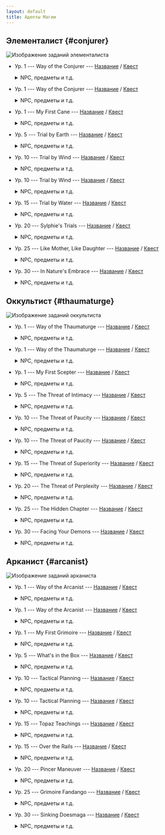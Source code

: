 ```yaml
---
layout: default
title: Адепты Магии
---
```


## Элементалист {#conjurer}

![Изображение заданий элементалиста](https://img.finalfantasyxiv.com/lds/pc/global/images/itemicon/e7/e7ada40313a99bd2680cb75423308ed4057cbf11.png)

* Ур. 1 --- Way of the Conjurer --- [Название](https://host6450.hnt.ru/translate/ffxiv-translation/completejournal/ru/?checksum=b499f3fe35f792e3) / [Квест](https://host6450.hnt.ru/projects/ffxiv-translation/quest-000-clscnj000_00022/)
  <details>
    <summary>NPC, предметы и т.д.
    </summary>

    NPC: [Маделль](https://host6450.hnt.ru/translate/ffxiv-translation/enpcresident/ru/?checksum=d5d447a058068a29), [Э-Суми-Ян](https://host6450.hnt.ru/translate/ffxiv-translation/enpcresident/ru/?checksum=6e744b16d9cbfc)
    <br>
    Вражеские NPC: [Земляная белка](https://host6450.hnt.ru/translate/ffxiv-translation/bnpcname/ru/?checksum=3d0e22173938ea89), [Маленькая божья коровка](https://host6450.hnt.ru/translate/ffxiv-translation/bnpcname/ru/?checksum=afa51a1b6d548e38), [Лесная грибница](https://host6450.hnt.ru/translate/ffxiv-translation/bnpcname/ru/?checksum=756b5593dcff2a2b)
  </details>
* Ур. 1 --- Way of the Conjurer --- [Название](https://host6450.hnt.ru/translate/ffxiv-translation/completejournal/ru/?checksum=4ce37ce1f6c72356) / [Квест](https://host6450.hnt.ru/projects/ffxiv-translation/quest-001-clscnj998_00133/)
  <details>
    <summary>NPC, предметы и т.д.
    </summary>

    NPC: [Маделль](https://host6450.hnt.ru/translate/ffxiv-translation/enpcresident/ru/?checksum=d5d447a058068a29), [Э-Суми-Ян](https://host6450.hnt.ru/translate/ffxiv-translation/enpcresident/ru/?checksum=6e744b16d9cbfc)
  </details>
* Ур. 1 --- My First Cane --- [Название](https://host6450.hnt.ru/translate/ffxiv-translation/completejournal/ru/?checksum=863132149556e063) / [Квест](https://host6450.hnt.ru/projects/ffxiv-translation/quest-002-clscnj100_00211/)
  <details>
    <summary>NPC, предметы и т.д.
    </summary>

    NPC: [Э-Суми-Ян](https://host6450.hnt.ru/translate/ffxiv-translation/enpcresident/ru/?checksum=6e744b16d9cbfc)
    <br>
    Вражеские NPC: [Земляная белка](https://host6450.hnt.ru/translate/ffxiv-translation/bnpcname/ru/?checksum=3d0e22173938ea89), [Маленькая божья коровка](https://host6450.hnt.ru/translate/ffxiv-translation/bnpcname/ru/?checksum=afa51a1b6d548e38), [Лесная грибница](https://host6450.hnt.ru/translate/ffxiv-translation/bnpcname/ru/?checksum=756b5593dcff2a2b)
  </details>
* Ур. 5 --- Trial by Earth --- [Название](https://host6450.hnt.ru/translate/ffxiv-translation/completejournal/ru/?checksum=1c9d4134a359683d) / [Квест](https://host6450.hnt.ru/projects/ffxiv-translation/quest-000-clscnj001_00048/)
  <details>
    <summary>NPC, предметы и т.д.
    </summary>

    NPC: [Э-Суми-Ян](https://host6450.hnt.ru/translate/ffxiv-translation/enpcresident/ru/?checksum=6e744b16d9cbfc), [Nolanel](https://host6450.hnt.ru/translate/ffxiv-translation/enpcresident/ru/?checksum=2ecafd2e3eefd034)
    <br>
    Вражеские NPC: (без названия)
    <br>
    Надписи на земле: [corrupted soil](https://host6450.hnt.ru/translate/ffxiv-translation/eobjname/ru/?checksum=c688469eb9722e46)
  </details>
* Ур. 10 --- Trial by Wind --- [Название](https://host6450.hnt.ru/translate/ffxiv-translation/completejournal/ru/?checksum=a0d35ac2a2cbd4c2) / [Квест](https://host6450.hnt.ru/projects/ffxiv-translation/quest-000-clscnj002_00091/)
  <details>
    <summary>NPC, предметы и т.д.
    </summary>

    NPC: [Э-Суми-Ян](https://host6450.hnt.ru/translate/ffxiv-translation/enpcresident/ru/?checksum=6e744b16d9cbfc), [Wulfiue](https://host6450.hnt.ru/translate/ffxiv-translation/enpcresident/ru/?checksum=b4087f5749474a0d)
    <br>
    Вражеские NPC: (без названия)
    <br>
    Надписи на земле: [Цель](https://host6450.hnt.ru/translate/ffxiv-translation/eobjname/ru/?checksum=e2a75dcb80ace512), [corrupted air](https://host6450.hnt.ru/translate/ffxiv-translation/eobjname/ru/?checksum=c27c31a5c0138e93)
  </details>
* Ур. 10 --- Trial by Wind --- [Название](https://host6450.hnt.ru/translate/ffxiv-translation/completejournal/ru/?checksum=ca8fc95285424c70) / [Квест](https://host6450.hnt.ru/projects/ffxiv-translation/quest-001-clscnj997_00147/)
  <details>
    <summary>NPC, предметы и т.д.
    </summary>

    NPC: [Э-Суми-Ян](https://host6450.hnt.ru/translate/ffxiv-translation/enpcresident/ru/?checksum=6e744b16d9cbfc), [Wulfiue](https://host6450.hnt.ru/translate/ffxiv-translation/enpcresident/ru/?checksum=b4087f5749474a0d)
    <br>
    Вражеские NPC: (без названия)
    <br>
    Надписи на земле: [Цель](https://host6450.hnt.ru/translate/ffxiv-translation/eobjname/ru/?checksum=f1dee949b5a5b5f0), [corrupted air](https://host6450.hnt.ru/translate/ffxiv-translation/eobjname/ru/?checksum=51d7c7920584f4c1)
  </details>
* Ур. 15 --- Trial by Water --- [Название](https://host6450.hnt.ru/translate/ffxiv-translation/completejournal/ru/?checksum=25cf6d008de81c0b) / [Квест](https://host6450.hnt.ru/projects/ffxiv-translation/quest-000-clscnj003_00092/)
  <details>
    <summary>NPC, предметы и т.д.
    </summary>

    NPC: [Э-Суми-Ян](https://host6450.hnt.ru/translate/ffxiv-translation/enpcresident/ru/?checksum=6e744b16d9cbfc), [Жоасан](https://host6450.hnt.ru/translate/ffxiv-translation/enpcresident/ru/?checksum=fdb63e41fad4792d), [Aniud](https://host6450.hnt.ru/translate/ffxiv-translation/enpcresident/ru/?checksum=de392ce20f9df1bb), [Раненая Лесная Тень](https://host6450.hnt.ru/translate/ffxiv-translation/enpcresident/ru/?checksum=b9a3387bee897fca), [(без названия)](https://host6450.hnt.ru/translate/ffxiv-translation/enpcresident/ru/?checksum=9b2e4aa0981669cb), [harried healer](https://host6450.hnt.ru/translate/ffxiv-translation/enpcresident/ru/?checksum=c39bf0be0b5f5ce0), [Лучник Божьих Колчанов](https://host6450.hnt.ru/translate/ffxiv-translation/enpcresident/ru/?checksum=2a84bcfa1af7efd4), [Sylphie](https://host6450.hnt.ru/translate/ffxiv-translation/enpcresident/ru/?checksum=10fe2d9d5cd2f671), [(без названия)](https://host6450.hnt.ru/translate/ffxiv-translation/enpcresident/ru/?checksum=cf94b28807da73b1), [(без названия)](https://host6450.hnt.ru/translate/ffxiv-translation/enpcresident/ru/?checksum=b9bdc6f7dcd2e449), [(без названия)](https://host6450.hnt.ru/translate/ffxiv-translation/enpcresident/ru/?checksum=98509e5b54a9cd88), [(без названия)](https://host6450.hnt.ru/translate/ffxiv-translation/enpcresident/ru/?checksum=58c98c9cdf279174), [(без названия)](https://host6450.hnt.ru/translate/ffxiv-translation/enpcresident/ru/?checksum=57e1538ac0beecfa), [(без названия)](https://host6450.hnt.ru/translate/ffxiv-translation/enpcresident/ru/?checksum=55a513cbaaef11b0), [(без названия)](https://host6450.hnt.ru/translate/ffxiv-translation/enpcresident/ru/?checksum=fbde8b2e4133d691), [(без названия)](https://host6450.hnt.ru/translate/ffxiv-translation/enpcresident/ru/?checksum=91590803c01893ba), [(без названия)](https://host6450.hnt.ru/translate/ffxiv-translation/enpcresident/ru/?checksum=8d92868e49faebb2), [(без названия)](https://host6450.hnt.ru/translate/ffxiv-translation/enpcresident/ru/?checksum=f781af67e6cbc0bb), [Sylphie](https://host6450.hnt.ru/translate/ffxiv-translation/enpcresident/ru/?checksum=12a368282e819b2b)
    <br>
    Вражеские NPC: (без названия)
    <br>
    Предметы: [Pristine Water](https://host6450.hnt.ru/translate/ffxiv-translation/eventitem/ru/?checksum=55db9209b7ec299c) ([Описание](https://host6450.hnt.ru/translate/ffxiv-translation/eventitemhelp/ru/?checksum=55db9209b7ec299c))
    <br>
    Надписи на земле: [corrupted water](https://host6450.hnt.ru/translate/ffxiv-translation/eobjname/ru/?checksum=bc2142ed5cf2fd4b), [(без названия)](https://host6450.hnt.ru/translate/ffxiv-translation/eobjname/ru/?checksum=3eac67748487f9fb)
  </details>
* Ур. 20 --- Sylphie's Trials --- [Название](https://host6450.hnt.ru/translate/ffxiv-translation/completejournal/ru/?checksum=85ac9c8beada70d5) / [Квест](https://host6450.hnt.ru/projects/ffxiv-translation/quest-000-clscnj004_00093/)
  <details>
    <summary>NPC, предметы и т.д.
    </summary>

    NPC: [Э-Суми-Ян](https://host6450.hnt.ru/translate/ffxiv-translation/enpcresident/ru/?checksum=6e744b16d9cbfc), [Sylphie](https://host6450.hnt.ru/translate/ffxiv-translation/enpcresident/ru/?checksum=46866bfaf0492579), [Sylphie](https://host6450.hnt.ru/translate/ffxiv-translation/enpcresident/ru/?checksum=30b539df39c03bab), [Sylphie](https://host6450.hnt.ru/translate/ffxiv-translation/enpcresident/ru/?checksum=2e913664f0d0207f)
    <br>
    Вражеские NPC: (без названия), (без названия), (без названия)
    <br>
    Надписи на земле: [corrupted soil](https://host6450.hnt.ru/translate/ffxiv-translation/eobjname/ru/?checksum=27d226851271706e), [corrupted air](https://host6450.hnt.ru/translate/ffxiv-translation/eobjname/ru/?checksum=bbcd6ddc5492cd98), [corrupted water](https://host6450.hnt.ru/translate/ffxiv-translation/eobjname/ru/?checksum=aa94fa97e1cb9037)
  </details>
* Ур. 25 --- Like Mother, Like Daughter --- [Название](https://host6450.hnt.ru/translate/ffxiv-translation/completejournal/ru/?checksum=cd73a6087645055a) / [Квест](https://host6450.hnt.ru/projects/ffxiv-translation/quest-004-clscnj005_00440/)
  <details>
    <summary>NPC, предметы и т.д.
    </summary>

    NPC: [Э-Суми-Ян](https://host6450.hnt.ru/translate/ffxiv-translation/enpcresident/ru/?checksum=6e744b16d9cbfc), [Wulfiue](https://host6450.hnt.ru/translate/ffxiv-translation/enpcresident/ru/?checksum=baccec8cbe06f78d), [Nolanel](https://host6450.hnt.ru/translate/ffxiv-translation/enpcresident/ru/?checksum=badc590bf66ff393), [Жоасан](https://host6450.hnt.ru/translate/ffxiv-translation/enpcresident/ru/?checksum=9523a8be63319cba), [Sylphie](https://host6450.hnt.ru/translate/ffxiv-translation/enpcresident/ru/?checksum=187ebb630abd37b5), [Sylphie](https://host6450.hnt.ru/translate/ffxiv-translation/enpcresident/ru/?checksum=af3587a000b503b5), [Nolanel](https://host6450.hnt.ru/translate/ffxiv-translation/enpcresident/ru/?checksum=607184afb6d9799f), [Жоасан](https://host6450.hnt.ru/translate/ffxiv-translation/enpcresident/ru/?checksum=db6dc558715a39ab), [Wulfiue](https://host6450.hnt.ru/translate/ffxiv-translation/enpcresident/ru/?checksum=37f796d5000cf719), [(без названия)](https://host6450.hnt.ru/translate/ffxiv-translation/enpcresident/ru/?checksum=39f4413a090ba45d), [(без названия)](https://host6450.hnt.ru/translate/ffxiv-translation/enpcresident/ru/?checksum=94c32c4e9df2c6a7), [(без названия)](https://host6450.hnt.ru/translate/ffxiv-translation/enpcresident/ru/?checksum=1d1571f52dbf01eb), [Sylphie](https://host6450.hnt.ru/translate/ffxiv-translation/enpcresident/ru/?checksum=f18b962bef3a9cb1), [Nolanel](https://host6450.hnt.ru/translate/ffxiv-translation/enpcresident/ru/?checksum=9a36d588e5d2875c), [Жоасан](https://host6450.hnt.ru/translate/ffxiv-translation/enpcresident/ru/?checksum=b99dec69ee7f833f), [Wulfiue](https://host6450.hnt.ru/translate/ffxiv-translation/enpcresident/ru/?checksum=2dc7f0a44669340a)
    <br>
    Надписи на земле: [(без названия)](https://host6450.hnt.ru/translate/ffxiv-translation/eobjname/ru/?checksum=e6518a8bd6416da6), [(без названия)](https://host6450.hnt.ru/translate/ffxiv-translation/eobjname/ru/?checksum=58000c18bc20857c), [(без названия)](https://host6450.hnt.ru/translate/ffxiv-translation/eobjname/ru/?checksum=1bbf5763a59efac2)
  </details>
* Ур. 30 --- In Nature's Embrace --- [Название](https://host6450.hnt.ru/translate/ffxiv-translation/completejournal/ru/?checksum=781f11e1dba73217) / [Квест](https://host6450.hnt.ru/projects/ffxiv-translation/quest-004-clscnj006_00441/)
  <details>
    <summary>NPC, предметы и т.д.
    </summary>

    NPC: [Э-Суми-Ян](https://host6450.hnt.ru/translate/ffxiv-translation/enpcresident/ru/?checksum=6e744b16d9cbfc), [Sylphie](https://host6450.hnt.ru/translate/ffxiv-translation/enpcresident/ru/?checksum=852aea6cb18e0a5), [Sylphie](https://host6450.hnt.ru/translate/ffxiv-translation/enpcresident/ru/?checksum=ea3940e1e3f0cf1d), [Sylphie](https://host6450.hnt.ru/translate/ffxiv-translation/enpcresident/ru/?checksum=4f139063782c864), [Sylphie](https://host6450.hnt.ru/translate/ffxiv-translation/enpcresident/ru/?checksum=536bd73dbf5fa40)
    <br>
    Вражеские NPC: (без названия), (без названия), (без названия)
    <br>
    Надписи на земле: [corrupted soil](https://host6450.hnt.ru/translate/ffxiv-translation/eobjname/ru/?checksum=bf41f6029edbf925), [corrupted soil](https://host6450.hnt.ru/translate/ffxiv-translation/eobjname/ru/?checksum=138eb735b0b0f8ae), [corrupted soil](https://host6450.hnt.ru/translate/ffxiv-translation/eobjname/ru/?checksum=dc74fddf438d8f02), [(без названия)](https://host6450.hnt.ru/translate/ffxiv-translation/eobjname/ru/?checksum=99605d0e75938392)
  </details>

## Оккультист {#thaumaturge}

![Изображение заданий оккультиста](https://img.finalfantasyxiv.com/lds/pc/global/images/itemicon/1d/1d1b5d0c860020b0cc0010c1e27fdadc20978d0d.png)

* Ур. 1 --- Way of the Thaumaturge --- [Название](https://host6450.hnt.ru/translate/ffxiv-translation/completejournal/ru/?checksum=105abecb920c8ab1) / [Квест](https://host6450.hnt.ru/projects/ffxiv-translation/quest-003-clsthm011_00344/)
  <details>
    <summary>NPC, предметы и т.д.
    </summary>

    NPC: [Яякэ](https://host6450.hnt.ru/translate/ffxiv-translation/enpcresident/ru/?checksum=de48f00e6fd469c8), [Кокобиго](https://host6450.hnt.ru/translate/ffxiv-translation/enpcresident/ru/?checksum=c8a2e8422b5e507e)
  </details>
* Ур. 1 --- Way of the Thaumaturge --- [Название](https://host6450.hnt.ru/translate/ffxiv-translation/completejournal/ru/?checksum=32202b4bb49a9b6c) / [Квест](https://host6450.hnt.ru/projects/ffxiv-translation/quest-003-clsthm020_00345/)
  <details>
    <summary>NPC, предметы и т.д.
    </summary>

    NPC: [Яякэ](https://host6450.hnt.ru/translate/ffxiv-translation/enpcresident/ru/?checksum=de48f00e6fd469c8), [Кокобиго](https://host6450.hnt.ru/translate/ffxiv-translation/enpcresident/ru/?checksum=c8a2e8422b5e507e), [Кокобуки](https://host6450.hnt.ru/translate/ffxiv-translation/enpcresident/ru/?checksum=a08b7f98bcfbf77a)
    <br>
    Вражеские NPC: [Qiqirn gullroaster](https://host6450.hnt.ru/translate/ffxiv-translation/bnpcname/ru/?checksum=a74c118e35cabf2a), [trenchclaw Sahagin](https://host6450.hnt.ru/translate/ffxiv-translation/bnpcname/ru/?checksum=68b356f6e88b9beb), [mottled eft](https://host6450.hnt.ru/translate/ffxiv-translation/bnpcname/ru/?checksum=22cc810a03166508)
  </details>
* Ур. 1 --- My First Scepter --- [Название](https://host6450.hnt.ru/translate/ffxiv-translation/completejournal/ru/?checksum=4b758a957f5a978b) / [Квест](https://host6450.hnt.ru/projects/ffxiv-translation/quest-003-clsthm021_00346/)
  <details>
    <summary>NPC, предметы и т.д.
    </summary>

    NPC: [Кокобуки](https://host6450.hnt.ru/translate/ffxiv-translation/enpcresident/ru/?checksum=a08b7f98bcfbf77a)
    <br>
    Вражеские NPC: [Qiqirn gullroaster](https://host6450.hnt.ru/translate/ffxiv-translation/bnpcname/ru/?checksum=a74c118e35cabf2a), [trenchclaw Sahagin](https://host6450.hnt.ru/translate/ffxiv-translation/bnpcname/ru/?checksum=68b356f6e88b9beb), [mottled eft](https://host6450.hnt.ru/translate/ffxiv-translation/bnpcname/ru/?checksum=22cc810a03166508)
  </details>
* Ур. 5 --- The Threat of Intimacy --- [Название](https://host6450.hnt.ru/translate/ffxiv-translation/completejournal/ru/?checksum=b3a0ee50b821f355) / [Квест](https://host6450.hnt.ru/projects/ffxiv-translation/quest-003-clsthm050_00347/)
  <details>
    <summary>NPC, предметы и т.д.
    </summary>

    NPC: [Кокобуки](https://host6450.hnt.ru/translate/ffxiv-translation/enpcresident/ru/?checksum=a08b7f98bcfbf77a), [Кокобиго](https://host6450.hnt.ru/translate/ffxiv-translation/enpcresident/ru/?checksum=c8a2e8422b5e507e), [Fafafono](https://host6450.hnt.ru/translate/ffxiv-translation/enpcresident/ru/?checksum=f203ace01c907927), [Cocobusi](https://host6450.hnt.ru/translate/ffxiv-translation/enpcresident/ru/?checksum=9d7e79fb8dc60d44)
    <br>
    Вражеские NPC: (без названия)
    <br>
    Предметы: [Dried Fish](https://host6450.hnt.ru/translate/ffxiv-translation/eventitem/ru/?checksum=840beec5f49aa4af) ([Описание](https://host6450.hnt.ru/translate/ffxiv-translation/eventitemhelp/ru/?checksum=840beec5f49aa4af)), [Vulture Breast](https://host6450.hnt.ru/translate/ffxiv-translation/eventitem/ru/?checksum=5ae8c9359b1122d9) ([Описание](https://host6450.hnt.ru/translate/ffxiv-translation/eventitemhelp/ru/?checksum=5ae8c9359b1122d9))
    <br>
    Надписи на земле: [Цель](https://host6450.hnt.ru/translate/ffxiv-translation/eobjname/ru/?checksum=ede3cd981ca0752f), [Цель](https://host6450.hnt.ru/translate/ffxiv-translation/eobjname/ru/?checksum=c11894478b635e73)
  </details>
* Ур. 10 --- The Threat of Paucity --- [Название](https://host6450.hnt.ru/translate/ffxiv-translation/completejournal/ru/?checksum=f08da04364b2cb08) / [Квест](https://host6450.hnt.ru/projects/ffxiv-translation/quest-003-clsthm100_00348/)
  <details>
    <summary>NPC, предметы и т.д.
    </summary>

    NPC: [Кокобуки](https://host6450.hnt.ru/translate/ffxiv-translation/enpcresident/ru/?checksum=a08b7f98bcfbf77a), [Кокобани](https://host6450.hnt.ru/translate/ffxiv-translation/enpcresident/ru/?checksum=3e449859d9ec4370), [Cocobusi](https://host6450.hnt.ru/translate/ffxiv-translation/enpcresident/ru/?checksum=9d7e79fb8dc60d44), [Кокобуки](https://host6450.hnt.ru/translate/ffxiv-translation/enpcresident/ru/?checksum=a08b7f98bcfbf77a)
    <br>
    Вражеские NPC: [Sylphlands buzzard](https://host6450.hnt.ru/translate/ffxiv-translation/bnpcname/ru/?checksum=47d254a97cce0a1), (без названия), (без названия)
    <br>
    Предметы: [Amalj'aa Blood](https://host6450.hnt.ru/translate/ffxiv-translation/eventitem/ru/?checksum=7626783e4157b9c8) ([Описание](https://host6450.hnt.ru/translate/ffxiv-translation/eventitemhelp/ru/?checksum=7626783e4157b9c8)), [Ether Crate](https://host6450.hnt.ru/translate/ffxiv-translation/eventitem/ru/?checksum=9fac8e936e06a40) ([Описание](https://host6450.hnt.ru/translate/ffxiv-translation/eventitemhelp/ru/?checksum=9fac8e936e06a40))
    <br>
    Надписи на земле: [armored war transport](https://host6450.hnt.ru/translate/ffxiv-translation/eobjname/ru/?checksum=1b424375dffa031e), [(без названия)](https://host6450.hnt.ru/translate/ffxiv-translation/eobjname/ru/?checksum=61b14aae80f10074), [armored war transport](https://host6450.hnt.ru/translate/ffxiv-translation/eobjname/ru/?checksum=8aa7a8a000251b06)
  </details>
* Ур. 10 --- The Threat of Paucity --- [Название](https://host6450.hnt.ru/translate/ffxiv-translation/completejournal/ru/?checksum=885ba8855e51639a) / [Квест](https://host6450.hnt.ru/projects/ffxiv-translation/quest-003-clsthm101_00349/)
  <details>
    <summary>NPC, предметы и т.д.
    </summary>

    NPC: [Кокобуки](https://host6450.hnt.ru/translate/ffxiv-translation/enpcresident/ru/?checksum=a08b7f98bcfbf77a), [Кокобани](https://host6450.hnt.ru/translate/ffxiv-translation/enpcresident/ru/?checksum=3e449859d9ec4370), [Cocobusi](https://host6450.hnt.ru/translate/ffxiv-translation/enpcresident/ru/?checksum=9d7e79fb8dc60d44), [Кокобуки](https://host6450.hnt.ru/translate/ffxiv-translation/enpcresident/ru/?checksum=a08b7f98bcfbf77a)
    <br>
    Вражеские NPC: [Sylphlands buzzard](https://host6450.hnt.ru/translate/ffxiv-translation/bnpcname/ru/?checksum=47d254a97cce0a1), (без названия), (без названия)
    <br>
    Предметы: [Amalj'aa Blood](https://host6450.hnt.ru/translate/ffxiv-translation/eventitem/ru/?checksum=519a7ce70ae4f17) ([Описание](https://host6450.hnt.ru/translate/ffxiv-translation/eventitemhelp/ru/?checksum=519a7ce70ae4f17)), [Ether Crate](https://host6450.hnt.ru/translate/ffxiv-translation/eventitem/ru/?checksum=485de7f47b521c8a) ([Описание](https://host6450.hnt.ru/translate/ffxiv-translation/eventitemhelp/ru/?checksum=485de7f47b521c8a))
    <br>
    Надписи на земле: [armored war transport](https://host6450.hnt.ru/translate/ffxiv-translation/eobjname/ru/?checksum=be78e4b18390a745), [(без названия)](https://host6450.hnt.ru/translate/ffxiv-translation/eobjname/ru/?checksum=20cffd9221fd4cc4), [armored war transport](https://host6450.hnt.ru/translate/ffxiv-translation/eobjname/ru/?checksum=c48a2592d8ce7bba)
  </details>
* Ур. 15 --- The Threat of Superiority --- [Название](https://host6450.hnt.ru/translate/ffxiv-translation/completejournal/ru/?checksum=1801118cda88443d) / [Квест](https://host6450.hnt.ru/projects/ffxiv-translation/quest-003-clsthm150_00350/)
  <details>
    <summary>NPC, предметы и т.д.
    </summary>

    NPC: [Кокобуки](https://host6450.hnt.ru/translate/ffxiv-translation/enpcresident/ru/?checksum=a08b7f98bcfbf77a), [Кокобези](https://host6450.hnt.ru/translate/ffxiv-translation/enpcresident/ru/?checksum=e5865bf9e47dd8e6), [raging merchant](https://host6450.hnt.ru/translate/ffxiv-translation/enpcresident/ru/?checksum=30cfe6c2e231e4), [ranting merchant](https://host6450.hnt.ru/translate/ffxiv-translation/enpcresident/ru/?checksum=893a855c78f5ae79), [raving merchant](https://host6450.hnt.ru/translate/ffxiv-translation/enpcresident/ru/?checksum=637935d53ba17103), [Кокобуки](https://host6450.hnt.ru/translate/ffxiv-translation/enpcresident/ru/?checksum=a08b7f98bcfbf77a)
    <br>
    Надписи на земле: [Цель](https://host6450.hnt.ru/translate/ffxiv-translation/eobjname/ru/?checksum=ecf671352b01aff2)
  </details>
* Ур. 20 --- The Threat of Perplexity --- [Название](https://host6450.hnt.ru/translate/ffxiv-translation/completejournal/ru/?checksum=c2317fcaca21a538) / [Квест](https://host6450.hnt.ru/projects/ffxiv-translation/quest-003-clsthm200_00351/)
  <details>
    <summary>NPC, предметы и т.д.
    </summary>

    NPC: [Кокобуки](https://host6450.hnt.ru/translate/ffxiv-translation/enpcresident/ru/?checksum=a08b7f98bcfbf77a), [Кокобоха](https://host6450.hnt.ru/translate/ffxiv-translation/enpcresident/ru/?checksum=b01487fd8a369716), [Cocobusi](https://host6450.hnt.ru/translate/ffxiv-translation/enpcresident/ru/?checksum=597a2f3301a19d40), [stalwart swordsman](https://host6450.hnt.ru/translate/ffxiv-translation/enpcresident/ru/?checksum=21fc1d3676d68f45), [thaumaturge corpse](https://host6450.hnt.ru/translate/ffxiv-translation/enpcresident/ru/?checksum=fefea1154334cbe), [thaumaturge corpse](https://host6450.hnt.ru/translate/ffxiv-translation/enpcresident/ru/?checksum=5be8717f31234c9c), [thaumaturge corpse](https://host6450.hnt.ru/translate/ffxiv-translation/enpcresident/ru/?checksum=683f9b8ab5944ff3)
    <br>
    Предметы: [Bloody Scepter](https://host6450.hnt.ru/translate/ffxiv-translation/eventitem/ru/?checksum=31c6a5d058eb95cb) ([Описание](https://host6450.hnt.ru/translate/ffxiv-translation/eventitemhelp/ru/?checksum=31c6a5d058eb95cb)), [Shredded Tome](https://host6450.hnt.ru/translate/ffxiv-translation/eventitem/ru/?checksum=6d3becd226262694) ([Описание](https://host6450.hnt.ru/translate/ffxiv-translation/eventitemhelp/ru/?checksum=6d3becd226262694)), [Bloody Bracelet](https://host6450.hnt.ru/translate/ffxiv-translation/eventitem/ru/?checksum=5c7f36de4c6ebef6) ([Описание](https://host6450.hnt.ru/translate/ffxiv-translation/eventitemhelp/ru/?checksum=5c7f36de4c6ebef6))
    <br>
    Надписи на земле: [Цель](https://host6450.hnt.ru/translate/ffxiv-translation/eobjname/ru/?checksum=a0fdd00c09b32731), [shaded outcropping](https://host6450.hnt.ru/translate/ffxiv-translation/eobjname/ru/?checksum=f8b5b71b3784ea45)
  </details>
* Ур. 25 --- The Hidden Chapter --- [Название](https://host6450.hnt.ru/translate/ffxiv-translation/completejournal/ru/?checksum=350bff7156a014be) / [Квест](https://host6450.hnt.ru/projects/ffxiv-translation/quest-003-clsthm250_00352/)
  <details>
    <summary>NPC, предметы и т.д.
    </summary>

    NPC: [Кокобиго](https://host6450.hnt.ru/translate/ffxiv-translation/enpcresident/ru/?checksum=c8a2e8422b5e507e), [Кокобуки](https://host6450.hnt.ru/translate/ffxiv-translation/enpcresident/ru/?checksum=a08b7f98bcfbf77a), [twitching voidmath](https://host6450.hnt.ru/translate/ffxiv-translation/enpcresident/ru/?checksum=372d1087d065ff0d), [flustered voidmath](https://host6450.hnt.ru/translate/ffxiv-translation/enpcresident/ru/?checksum=ae74023cebaff997), [smirking voidmath](https://host6450.hnt.ru/translate/ffxiv-translation/enpcresident/ru/?checksum=9a47dfc611b8c9f3), [Кокобуки](https://host6450.hnt.ru/translate/ffxiv-translation/enpcresident/ru/?checksum=419730f8d1c3f16c), [Кокобиго](https://host6450.hnt.ru/translate/ffxiv-translation/enpcresident/ru/?checksum=de9256b6239a7a18), [Кокобани](https://host6450.hnt.ru/translate/ffxiv-translation/enpcresident/ru/?checksum=5177f7fbbb2dc650), [Кокобези](https://host6450.hnt.ru/translate/ffxiv-translation/enpcresident/ru/?checksum=1fbf2dfd9b7e5c98), [Кокобоха](https://host6450.hnt.ru/translate/ffxiv-translation/enpcresident/ru/?checksum=43a08c2594785d55)
    <br>
    Предметы: [Book of Mormo](https://host6450.hnt.ru/translate/ffxiv-translation/eventitem/ru/?checksum=3f113f444b42f3ab) ([Описание](https://host6450.hnt.ru/translate/ffxiv-translation/eventitemhelp/ru/?checksum=3f113f444b42f3ab)), [Book of Mormo](https://host6450.hnt.ru/translate/ffxiv-translation/eventitem/ru/?checksum=2bfbcf70ffc63f82) ([Описание](https://host6450.hnt.ru/translate/ffxiv-translation/eventitemhelp/ru/?checksum=2bfbcf70ffc63f82))
    <br>
    Надписи на земле: [(без названия)](https://host6450.hnt.ru/translate/ffxiv-translation/eobjname/ru/?checksum=2e3acfe20034a250)
  </details>
* Ур. 30 --- Facing Your Demons --- [Название](https://host6450.hnt.ru/translate/ffxiv-translation/completejournal/ru/?checksum=b79bc8e2ee81af2a) / [Квест](https://host6450.hnt.ru/projects/ffxiv-translation/quest-003-clsthm300_00353/)
  <details>
    <summary>NPC, предметы и т.д.
    </summary>

    NPC: [Кокобуки](https://host6450.hnt.ru/translate/ffxiv-translation/enpcresident/ru/?checksum=a08b7f98bcfbf77a), [Gebhard](https://host6450.hnt.ru/translate/ffxiv-translation/enpcresident/ru/?checksum=325f45becbd5ffd7), [Folclind](https://host6450.hnt.ru/translate/ffxiv-translation/enpcresident/ru/?checksum=2a9ae329f11eed0b), [Bashful Geyser](https://host6450.hnt.ru/translate/ffxiv-translation/enpcresident/ru/?checksum=6b18edced9d522bf), [Кокобуки](https://host6450.hnt.ru/translate/ffxiv-translation/enpcresident/ru/?checksum=bd5e5732f8d0f972), [Кокобиго](https://host6450.hnt.ru/translate/ffxiv-translation/enpcresident/ru/?checksum=a1309879016360bc), [Кокобани](https://host6450.hnt.ru/translate/ffxiv-translation/enpcresident/ru/?checksum=3bf086efcd31e493), [Кокобези](https://host6450.hnt.ru/translate/ffxiv-translation/enpcresident/ru/?checksum=bf7f230813af04f3), [Кокобоха](https://host6450.hnt.ru/translate/ffxiv-translation/enpcresident/ru/?checksum=bb5d6e17cb47dd26), [maimed marauder](https://host6450.hnt.ru/translate/ffxiv-translation/enpcresident/ru/?checksum=26467d0767a97077), [Кокобуки](https://host6450.hnt.ru/translate/ffxiv-translation/enpcresident/ru/?checksum=2eece72dfb574ff8), [Кокобиго](https://host6450.hnt.ru/translate/ffxiv-translation/enpcresident/ru/?checksum=be09748dbecbd232), [Кокобани](https://host6450.hnt.ru/translate/ffxiv-translation/enpcresident/ru/?checksum=58bbaabad78f9920), [Кокобези](https://host6450.hnt.ru/translate/ffxiv-translation/enpcresident/ru/?checksum=d121cc5aea487513), [Кокобоха](https://host6450.hnt.ru/translate/ffxiv-translation/enpcresident/ru/?checksum=7064f0bf0df13892)
    <br>
    Вражеские NPC: (без названия)
    <br>
    Предметы: [Cocobusi Report](https://host6450.hnt.ru/translate/ffxiv-translation/eventitem/ru/?checksum=a8ade17fa2691b0a) ([Описание](https://host6450.hnt.ru/translate/ffxiv-translation/eventitemhelp/ru/?checksum=a8ade17fa2691b0a))
    <br>
    Надписи на земле: [(без названия)](https://host6450.hnt.ru/translate/ffxiv-translation/eobjname/ru/?checksum=1bccd1840bb55c5)
  </details>

## Арканист {#arcanist}

![Изображение заданий арканиста](https://img.finalfantasyxiv.com/lds/pc/global/images/itemicon/37/37a8d65a8cae978d922a694a4d310979ed6e119d.png)

* Ур. 1 --- Way of the Arcanist --- [Название](https://host6450.hnt.ru/translate/ffxiv-translation/completejournal/ru/?checksum=2d86a08c29c1dd05) / [Квест](https://host6450.hnt.ru/projects/ffxiv-translation/quest-004-clsacn011_00452/)
  <details>
    <summary>NPC, предметы и т.д.
    </summary>

    NPC: [Муриэ](https://host6450.hnt.ru/translate/ffxiv-translation/enpcresident/ru/?checksum=ec089c1e66392e38), [Тубиргейм](https://host6450.hnt.ru/translate/ffxiv-translation/enpcresident/ru/?checksum=e1f6e2aafe1dc78)
  </details>
* Ур. 1 --- Way of the Arcanist --- [Название](https://host6450.hnt.ru/translate/ffxiv-translation/completejournal/ru/?checksum=900ce5068a3c2202) / [Квест](https://host6450.hnt.ru/projects/ffxiv-translation/quest-004-clsacn020_00453/)
  <details>
    <summary>NPC, предметы и т.д.
    </summary>

    NPC: [Муриэ](https://host6450.hnt.ru/translate/ffxiv-translation/enpcresident/ru/?checksum=ec089c1e66392e38), [Тубиргейм](https://host6450.hnt.ru/translate/ffxiv-translation/enpcresident/ru/?checksum=e1f6e2aafe1dc78)
    <br>
    Вражеские NPC: [shelfscale Reaver](https://host6450.hnt.ru/translate/ffxiv-translation/bnpcname/ru/?checksum=6f7b92b58990081c), [fallen wizard](https://host6450.hnt.ru/translate/ffxiv-translation/bnpcname/ru/?checksum=907562f0e55aa309), [Маленькая божья коровка](https://host6450.hnt.ru/translate/ffxiv-translation/bnpcname/ru/?checksum=afa51a1b6d548e38)
  </details>
* Ур. 1 --- My First Grimoire --- [Название](https://host6450.hnt.ru/translate/ffxiv-translation/completejournal/ru/?checksum=4ba7da268a067629) / [Квест](https://host6450.hnt.ru/projects/ffxiv-translation/quest-004-clsacn021_00454/)
  <details>
    <summary>NPC, предметы и т.д.
    </summary>

    NPC: [Тубиргейм](https://host6450.hnt.ru/translate/ffxiv-translation/enpcresident/ru/?checksum=e1f6e2aafe1dc78)
    <br>
    Вражеские NPC: [shelfscale Reaver](https://host6450.hnt.ru/translate/ffxiv-translation/bnpcname/ru/?checksum=6f7b92b58990081c), [fallen wizard](https://host6450.hnt.ru/translate/ffxiv-translation/bnpcname/ru/?checksum=907562f0e55aa309), [Маленькая божья коровка](https://host6450.hnt.ru/translate/ffxiv-translation/bnpcname/ru/?checksum=afa51a1b6d548e38)
  </details>
* Ур. 5 --- What's in the Box --- [Название](https://host6450.hnt.ru/translate/ffxiv-translation/completejournal/ru/?checksum=4407e9abfff50d52) / [Квест](https://host6450.hnt.ru/projects/ffxiv-translation/quest-004-clsacn050_00455/)
  <details>
    <summary>NPC, предметы и т.д.
    </summary>

    NPC: [Тубиргейм](https://host6450.hnt.ru/translate/ffxiv-translation/enpcresident/ru/?checksum=e1f6e2aafe1dc78)
    <br>
    Вражеские NPC: [tempered orator](https://host6450.hnt.ru/translate/ffxiv-translation/bnpcname/ru/?checksum=e95d99ebc1162b49), [Стая мошек](https://host6450.hnt.ru/translate/ffxiv-translation/bnpcname/ru/?checksum=5a2e6eda95baab38), (без названия), (без названия)
    <br>
    Предметы: [Practice Crate](https://host6450.hnt.ru/translate/ffxiv-translation/eventitem/ru/?checksum=16c602cdfa620524) ([Описание](https://host6450.hnt.ru/translate/ffxiv-translation/eventitemhelp/ru/?checksum=16c602cdfa620524))
    <br>
    Надписи на земле: [practice crates](https://host6450.hnt.ru/translate/ffxiv-translation/eobjname/ru/?checksum=ec2fc0ca4f75105), [訓練用の木箱](https://host6450.hnt.ru/translate/ffxiv-translation/eobjname/ru/?checksum=4a8a8ff88c1b1b4a), [practice crate](https://host6450.hnt.ru/translate/ffxiv-translation/eobjname/ru/?checksum=6043ab05f2acda3d)
  </details>
* Ур. 10 --- Tactical Planning --- [Название](https://host6450.hnt.ru/translate/ffxiv-translation/completejournal/ru/?checksum=ce8eee9ef848c55e) / [Квест](https://host6450.hnt.ru/projects/ffxiv-translation/quest-004-clsacn100_00456/)
  <details>
    <summary>NPC, предметы и т.д.
    </summary>

    NPC: [Тубиргейм](https://host6450.hnt.ru/translate/ffxiv-translation/enpcresident/ru/?checksum=e1f6e2aafe1dc78), [K'lyhia](https://host6450.hnt.ru/translate/ffxiv-translation/enpcresident/ru/?checksum=45e4484bdfc14968), [K'lyhia](https://host6450.hnt.ru/translate/ffxiv-translation/enpcresident/ru/?checksum=83101593b5cf2b81), [(без названия)](https://host6450.hnt.ru/translate/ffxiv-translation/enpcresident/ru/?checksum=9001e898818c83c7), [(без названия)](https://host6450.hnt.ru/translate/ffxiv-translation/enpcresident/ru/?checksum=3917c362154fba5f), [(без названия)](https://host6450.hnt.ru/translate/ffxiv-translation/enpcresident/ru/?checksum=af13df7598b9ba5e), [K'lyhia](https://host6450.hnt.ru/translate/ffxiv-translation/enpcresident/ru/?checksum=4f77bf86c27019ab), [(без названия)](https://host6450.hnt.ru/translate/ffxiv-translation/enpcresident/ru/?checksum=929800030175c24b), [(без названия)](https://host6450.hnt.ru/translate/ffxiv-translation/enpcresident/ru/?checksum=3cf1df935ab62c19), [(без названия)](https://host6450.hnt.ru/translate/ffxiv-translation/enpcresident/ru/?checksum=c21e635b75902f56)
    <br>
    Вражеские NPC: [roselet](https://host6450.hnt.ru/translate/ffxiv-translation/bnpcname/ru/?checksum=536a8e73fe9e9910), [Дровосек Краснобрюхов](https://host6450.hnt.ru/translate/ffxiv-translation/bnpcname/ru/?checksum=53e4e234d8d432af)
    <br>
    Надписи на земле: [(без названия)](https://host6450.hnt.ru/translate/ffxiv-translation/eobjname/ru/?checksum=91d723ea3291a7c7), [(без названия)](https://host6450.hnt.ru/translate/ffxiv-translation/eobjname/ru/?checksum=ab075d04250859eb)
  </details>
* Ур. 10 --- Tactical Planning --- [Название](https://host6450.hnt.ru/translate/ffxiv-translation/completejournal/ru/?checksum=7ed104f878ef89c1) / [Квест](https://host6450.hnt.ru/projects/ffxiv-translation/quest-004-clsacn101_00457/)
  <details>
    <summary>NPC, предметы и т.д.
    </summary>

    NPC: [Тубиргейм](https://host6450.hnt.ru/translate/ffxiv-translation/enpcresident/ru/?checksum=e1f6e2aafe1dc78), [K'lyhia](https://host6450.hnt.ru/translate/ffxiv-translation/enpcresident/ru/?checksum=45e4484bdfc14968), [K'lyhia](https://host6450.hnt.ru/translate/ffxiv-translation/enpcresident/ru/?checksum=83101593b5cf2b81), [(без названия)](https://host6450.hnt.ru/translate/ffxiv-translation/enpcresident/ru/?checksum=9001e898818c83c7), [(без названия)](https://host6450.hnt.ru/translate/ffxiv-translation/enpcresident/ru/?checksum=3917c362154fba5f), [(без названия)](https://host6450.hnt.ru/translate/ffxiv-translation/enpcresident/ru/?checksum=af13df7598b9ba5e), [K'lyhia](https://host6450.hnt.ru/translate/ffxiv-translation/enpcresident/ru/?checksum=4f77bf86c27019ab), [(без названия)](https://host6450.hnt.ru/translate/ffxiv-translation/enpcresident/ru/?checksum=929800030175c24b), [(без названия)](https://host6450.hnt.ru/translate/ffxiv-translation/enpcresident/ru/?checksum=3cf1df935ab62c19), [(без названия)](https://host6450.hnt.ru/translate/ffxiv-translation/enpcresident/ru/?checksum=c21e635b75902f56)
    <br>
    Вражеские NPC: [roselet](https://host6450.hnt.ru/translate/ffxiv-translation/bnpcname/ru/?checksum=536a8e73fe9e9910), [Дровосек Краснобрюхов](https://host6450.hnt.ru/translate/ffxiv-translation/bnpcname/ru/?checksum=53e4e234d8d432af)
    <br>
    Надписи на земле: [(без названия)](https://host6450.hnt.ru/translate/ffxiv-translation/eobjname/ru/?checksum=243b14ec48cb853b), [(без названия)](https://host6450.hnt.ru/translate/ffxiv-translation/eobjname/ru/?checksum=66c248092f6a808)
  </details>
* Ур. 15 --- Topaz Teachings --- [Название](https://host6450.hnt.ru/translate/ffxiv-translation/completejournal/ru/?checksum=e3f7c4d4e2a9bf90) / [Квест](https://host6450.hnt.ru/projects/ffxiv-translation/quest-011-clsacn149_01103/)
  <details>
    <summary>NPC, предметы и т.д.
    </summary>

    NPC: [Тубиргейм](https://host6450.hnt.ru/translate/ffxiv-translation/enpcresident/ru/?checksum=e1f6e2aafe1dc78), [K'lyhia](https://host6450.hnt.ru/translate/ffxiv-translation/enpcresident/ru/?checksum=45e4484bdfc14968)
  </details>
* Ур. 15 --- Over the Rails --- [Название](https://host6450.hnt.ru/translate/ffxiv-translation/completejournal/ru/?checksum=f8013692b3273506) / [Квест](https://host6450.hnt.ru/projects/ffxiv-translation/quest-004-clsacn150_00458/)
  <details>
    <summary>NPC, предметы и т.д.
    </summary>

    NPC: [Тубиргейм](https://host6450.hnt.ru/translate/ffxiv-translation/enpcresident/ru/?checksum=e1f6e2aafe1dc78), [K'lyhia](https://host6450.hnt.ru/translate/ffxiv-translation/enpcresident/ru/?checksum=a953d2391980cd9c), [Geissfryn](https://host6450.hnt.ru/translate/ffxiv-translation/enpcresident/ru/?checksum=e16d69d3ef0f7a3), [Aersthota](https://host6450.hnt.ru/translate/ffxiv-translation/enpcresident/ru/?checksum=6a0d5745badf08ff), [steersman](https://host6450.hnt.ru/translate/ffxiv-translation/enpcresident/ru/?checksum=ee41668f0608746d), [Geissfryn](https://host6450.hnt.ru/translate/ffxiv-translation/enpcresident/ru/?checksum=a84ba776426ee9a0), [Aersthota](https://host6450.hnt.ru/translate/ffxiv-translation/enpcresident/ru/?checksum=d676c512025e86f8), [K'lyhia](https://host6450.hnt.ru/translate/ffxiv-translation/enpcresident/ru/?checksum=26ac64b066dfcd5f)
    <br>
    Вражеские NPC: (без названия), (без названия)
    <br>
    Надписи на земле: [Цель](https://host6450.hnt.ru/translate/ffxiv-translation/eobjname/ru/?checksum=cf1d357507528459), [Цель](https://host6450.hnt.ru/translate/ffxiv-translation/eobjname/ru/?checksum=3a5d6ba03dcda6cb)
  </details>
* Ур. 20 --- Pincer Maneuver --- [Название](https://host6450.hnt.ru/translate/ffxiv-translation/completejournal/ru/?checksum=9e712b33d4781bfe) / [Квест](https://host6450.hnt.ru/projects/ffxiv-translation/quest-004-clsacn200_00459/)
  <details>
    <summary>NPC, предметы и т.д.
    </summary>

    NPC: [Тубиргейм](https://host6450.hnt.ru/translate/ffxiv-translation/enpcresident/ru/?checksum=e1f6e2aafe1dc78), [Dodozan](https://host6450.hnt.ru/translate/ffxiv-translation/enpcresident/ru/?checksum=95c77899ec20f32e), [Ginnade](https://host6450.hnt.ru/translate/ffxiv-translation/enpcresident/ru/?checksum=dcf3cbacc65cd114), [K'lyhia](https://host6450.hnt.ru/translate/ffxiv-translation/enpcresident/ru/?checksum=1e444912603bee75), [Qiqirn](https://host6450.hnt.ru/translate/ffxiv-translation/enpcresident/ru/?checksum=ae9719a0677dfcb5), [Тубиргейм](https://host6450.hnt.ru/translate/ffxiv-translation/enpcresident/ru/?checksum=e829012933ecc16f), [Geissfryn](https://host6450.hnt.ru/translate/ffxiv-translation/enpcresident/ru/?checksum=a7ae24eec1412415), [Aersthota](https://host6450.hnt.ru/translate/ffxiv-translation/enpcresident/ru/?checksum=3f176d29697d470f), [Qiqirn trader](https://host6450.hnt.ru/translate/ffxiv-translation/enpcresident/ru/?checksum=239c198d967b5e), [(без названия)](https://host6450.hnt.ru/translate/ffxiv-translation/enpcresident/ru/?checksum=3177ebc1887f9633), [(без названия)](https://host6450.hnt.ru/translate/ffxiv-translation/enpcresident/ru/?checksum=d6b2ddfb215b8370), [(без названия)](https://host6450.hnt.ru/translate/ffxiv-translation/enpcresident/ru/?checksum=b5616385df4a42ff), [carriage chocobo](https://host6450.hnt.ru/translate/ffxiv-translation/enpcresident/ru/?checksum=df133ebffed30c23), [(без названия)](https://host6450.hnt.ru/translate/ffxiv-translation/enpcresident/ru/?checksum=2c626cbbe474ef81), [(без названия)](https://host6450.hnt.ru/translate/ffxiv-translation/enpcresident/ru/?checksum=19bbc6041a6b1404)
    <br>
    Надписи на земле: [Цель](https://host6450.hnt.ru/translate/ffxiv-translation/eobjname/ru/?checksum=da64a6cb1b6dfa82), [(без названия)](https://host6450.hnt.ru/translate/ffxiv-translation/eobjname/ru/?checksum=ae490f4a526579ac)
  </details>
* Ур. 25 --- Grimoire Fandango --- [Название](https://host6450.hnt.ru/translate/ffxiv-translation/completejournal/ru/?checksum=a180f1906339049a) / [Квест](https://host6450.hnt.ru/projects/ffxiv-translation/quest-004-clsacn250_00460/)
  <details>
    <summary>NPC, предметы и т.д.
    </summary>

    NPC: [Тубиргейм](https://host6450.hnt.ru/translate/ffxiv-translation/enpcresident/ru/?checksum=e1f6e2aafe1dc78), [witness](https://host6450.hnt.ru/translate/ffxiv-translation/enpcresident/ru/?checksum=814062767baf8baa), [Tanga Tonga](https://host6450.hnt.ru/translate/ffxiv-translation/enpcresident/ru/?checksum=7da4534985cb809a), [Memeroon](https://host6450.hnt.ru/translate/ffxiv-translation/enpcresident/ru/?checksum=97019cc8777c3309), [K'lyhia](https://host6450.hnt.ru/translate/ffxiv-translation/enpcresident/ru/?checksum=7ea17143b0cbbaa2)
    <br>
    Вражеские NPC: (без названия), (без названия), (без названия)
    <br>
    Предметы: [Torn Parchment Slip](https://host6450.hnt.ru/translate/ffxiv-translation/eventitem/ru/?checksum=c688469eb9722e46) ([Описание](https://host6450.hnt.ru/translate/ffxiv-translation/eventitemhelp/ru/?checksum=c688469eb9722e46)), [New Grimoire](https://host6450.hnt.ru/translate/ffxiv-translation/eventitem/ru/?checksum=6f8e669526619f8a) ([Описание](https://host6450.hnt.ru/translate/ffxiv-translation/eventitemhelp/ru/?checksum=6f8e669526619f8a))
    <br>
    Надписи на земле: [hidden parchment](https://host6450.hnt.ru/translate/ffxiv-translation/eobjname/ru/?checksum=359584c9f8d65b1), [hidden parchment](https://host6450.hnt.ru/translate/ffxiv-translation/eobjname/ru/?checksum=26722ad49848c144), [hidden parchment](https://host6450.hnt.ru/translate/ffxiv-translation/eobjname/ru/?checksum=752d4370f860247a), [old wooden box](https://host6450.hnt.ru/translate/ffxiv-translation/eobjname/ru/?checksum=469ba4828a9b1179), [old wooden box](https://host6450.hnt.ru/translate/ffxiv-translation/eobjname/ru/?checksum=54ed981194e561b9)
  </details>
* Ур. 30 --- Sinking Doesmaga --- [Название](https://host6450.hnt.ru/translate/ffxiv-translation/completejournal/ru/?checksum=ccd3f4061f412b36) / [Квест](https://host6450.hnt.ru/projects/ffxiv-translation/quest-004-clsacn300_00461/)
  <details>
    <summary>NPC, предметы и т.д.
    </summary>

    NPC: [Тубиргейм](https://host6450.hnt.ru/translate/ffxiv-translation/enpcresident/ru/?checksum=e1f6e2aafe1dc78), [Rhylzirn](https://host6450.hnt.ru/translate/ffxiv-translation/enpcresident/ru/?checksum=d301d9ffa35c33a2), [Hirskskrat](https://host6450.hnt.ru/translate/ffxiv-translation/enpcresident/ru/?checksum=405442265c521798), [(без названия)](https://host6450.hnt.ru/translate/ffxiv-translation/enpcresident/ru/?checksum=53633e7bf450062), [(без названия)](https://host6450.hnt.ru/translate/ffxiv-translation/enpcresident/ru/?checksum=549eefa86bd2027e), [K'lyhia](https://host6450.hnt.ru/translate/ffxiv-translation/enpcresident/ru/?checksum=3408bbd11511d100), [(без названия)](https://host6450.hnt.ru/translate/ffxiv-translation/enpcresident/ru/?checksum=3cb0549164fc9469), [(без названия)](https://host6450.hnt.ru/translate/ffxiv-translation/enpcresident/ru/?checksum=6af2c5d9689d056a), [Opylona](https://host6450.hnt.ru/translate/ffxiv-translation/enpcresident/ru/?checksum=7b128ee8507cbe68), [Гегеруджу](https://host6450.hnt.ru/translate/ffxiv-translation/enpcresident/ru/?checksum=b016ac2a75ee3b2), [Ealdgyth](https://host6450.hnt.ru/translate/ffxiv-translation/enpcresident/ru/?checksum=f336de8a1b4309c5), [Drogo](https://host6450.hnt.ru/translate/ffxiv-translation/enpcresident/ru/?checksum=3e3fde66cec2a220), [Hirskskrat](https://host6450.hnt.ru/translate/ffxiv-translation/enpcresident/ru/?checksum=aa6cae88b543d4dd), [K'lyhia](https://host6450.hnt.ru/translate/ffxiv-translation/enpcresident/ru/?checksum=ae96ca2172ab1aee), [(без названия)](https://host6450.hnt.ru/translate/ffxiv-translation/enpcresident/ru/?checksum=13c7b15b2a6bf195), [(без названия)](https://host6450.hnt.ru/translate/ffxiv-translation/enpcresident/ru/?checksum=76c631e1b4fbc903), [Жёлтая Жилетка](https://host6450.hnt.ru/translate/ffxiv-translation/enpcresident/ru/?checksum=fa0bb1cfb255d7a0)
    <br>
    Предметы: [Directives List](https://host6450.hnt.ru/translate/ffxiv-translation/eventitem/ru/?checksum=e2a75dcb80ace512) ([Описание](https://host6450.hnt.ru/translate/ffxiv-translation/eventitemhelp/ru/?checksum=e2a75dcb80ace512)), [Fresh Herring](https://host6450.hnt.ru/translate/ffxiv-translation/eventitem/ru/?checksum=5d50522e0704c062) ([Описание](https://host6450.hnt.ru/translate/ffxiv-translation/eventitemhelp/ru/?checksum=5d50522e0704c062)), [Домашний пирог с угрём](https://host6450.hnt.ru/translate/ffxiv-translation/eventitem/ru/?checksum=c27c31a5c0138e93) ([Описание](https://host6450.hnt.ru/translate/ffxiv-translation/eventitemhelp/ru/?checksum=c27c31a5c0138e93)), [Heavy Purse](https://host6450.hnt.ru/translate/ffxiv-translation/eventitem/ru/?checksum=827c9eedbb5ec836) ([Описание](https://host6450.hnt.ru/translate/ffxiv-translation/eventitemhelp/ru/?checksum=827c9eedbb5ec836)), [Odd Leather Satchel](https://host6450.hnt.ru/translate/ffxiv-translation/eventitem/ru/?checksum=bc2142ed5cf2fd4b) ([Описание](https://host6450.hnt.ru/translate/ffxiv-translation/eventitemhelp/ru/?checksum=bc2142ed5cf2fd4b)), [Well-worn Pareo](https://host6450.hnt.ru/translate/ffxiv-translation/eventitem/ru/?checksum=47512e522d7312b2) ([Описание](https://host6450.hnt.ru/translate/ffxiv-translation/eventitemhelp/ru/?checksum=47512e522d7312b2)), [Vintage Wine](https://host6450.hnt.ru/translate/ffxiv-translation/eventitem/ru/?checksum=27d226851271706e) ([Описание](https://host6450.hnt.ru/translate/ffxiv-translation/eventitemhelp/ru/?checksum=27d226851271706e))
    <br>
    Надписи на земле: [(без названия)](https://host6450.hnt.ru/translate/ffxiv-translation/eobjname/ru/?checksum=668510b4b0e728), [(без названия)](https://host6450.hnt.ru/translate/ffxiv-translation/eobjname/ru/?checksum=fd6369e1972f9659), [(без названия)](https://host6450.hnt.ru/translate/ffxiv-translation/eobjname/ru/?checksum=ce0871b95bc43bd9)
  </details>
